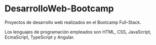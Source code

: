 # DesarrolloWeb-Bootcamp

Proyectos de desarrollo web realizados en el Bootcamp Full-Stack.

Los lenguajes de programación empleados son HTML, CSS, JavaScript, EcmaScript, TypeScript y Angular.
